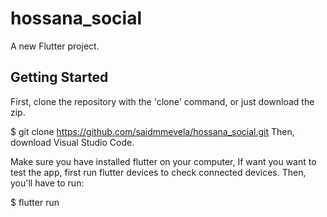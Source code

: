 # hossana_social

A new Flutter project.

## Getting Started

First, clone the repository with the 'clone' command, or just download the zip.

$ git clone https://github.com/saidmmevela/hossana_social.git Then, download Visual Studio Code.

Make sure you have installed flutter on your computer,
If want you want to test the app, first run flutter devices to check connected devices. Then, you'll have to run:

$ flutter run 